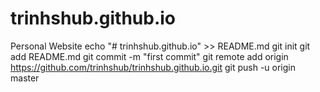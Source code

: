 # trinhshub.github.io
Personal Website
echo "# trinhshub.github.io" >> README.md
git init
git add README.md
git commit -m "first commit"
git remote add origin https://github.com/trinhshub/trinhshub.github.io.git
git push -u origin master
